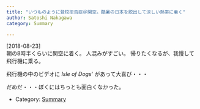 ```yaml
---
title: "いつものように登校拒否症＠関空。酷暑の日本を脱出して涼しい熱帯に着く"
author: Satoshi Nakagawa
category: Summary

---
```


[2018-08-23]  
 朝の8時半くらいに関空に着く。
人混みがすごい。
帰りたくなるが、我慢して飛行機に乗る。

<!--more-->

 飛行機の中のビデオに
_Isle of Dogs_' があって大喜び・・・

 だめだ・・・ぼくにはちっとも面白くなかった。

- Category: [Summary](categories.html#Summary)

